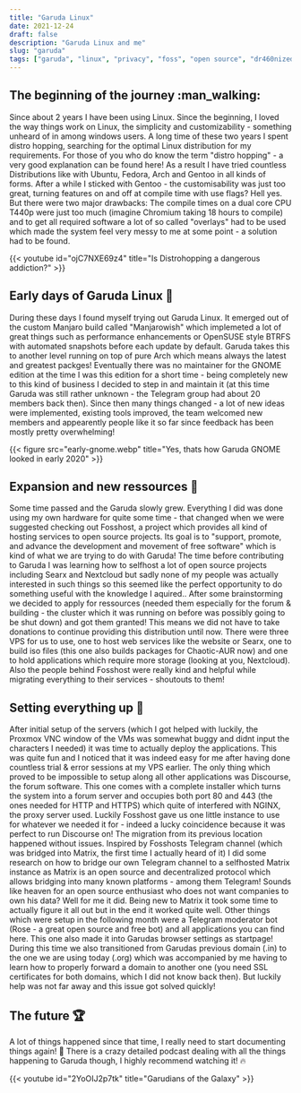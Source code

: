 ```yaml
---
title: "Garuda Linux"
date: 2021-12-24
draft: false
description: "Garuda Linux and me"
slug: "garuda"
tags: ["garuda", "linux", "privacy", "foss", "open source", "dr460nized"]
---
```


## The beginning of the journey :man_walking:

Since about 2 years I have been using Linux. Since the beginning, I loved the way things work on Linux, the simplicity and customizability - something unheard of in among windows users. A long time of these two years I spent distro hopping, searching for the optimal Linux distribution for my requirements. For those of you who do know the term "distro hopping" - a very good explanation can be found here! As a result I have tried countless Distributions like with Ubuntu, Fedora, Arch and Gentoo in all kinds of forms. After a while I sticked with Gentoo - the customisability was just too great, turning features on and off at compile time with use flags? Hell yes. But there were two major drawbacks: The compile times on a dual core CPU T440p were just too much (imagine Chromium taking 18 hours to compile) and to get all required software a lot of so called "overlays" had to be used which made the system feel very messy to me at some point - a solution had to be found.

{{< youtube id="ojC7NXE69z4" title="Is Distrohopping a dangerous addiction?" >}}

## Early days of Garuda Linux :baby:

During these days I found myself trying out Garuda Linux. It emerged out of the custom Manjaro build called "Manjarowish" which implemeted a lot of great things such as performance enhancements or OpenSUSE style BTRFS with automated snapshots before each update by default. Garuda takes this to another level running on top of pure Arch which means always the latest and greatest packges! Eventually there was no maintainer for the GNOME edition at the time I was this edition for a short time - being completely new to this kind of business I decided to step in and maintain it (at this time Garuda was still rather unknown - the Telegram group had about 20 members back then). Since then many things changed - a lot of new ideas were implemented, existing tools improved, the team welcomed new members and appearently people like it so far since feedback has been mostly pretty overwhelming! 

{{< figure src="early-gnome.webp" title="Yes, thats how Garuda GNOME looked in early 2020" >}}

## Expansion and new ressources :children_crossing:

Some time passed and the Garuda slowly grew. Everything I did was done using my own hardware for quite some time - that changed when we were suggested checking out Fosshost, a project which provides all kind of hosting services to open source projects. Its goal is to "support, promote, and advance the development and movement of free software" which is kind of what we are trying to do with Garuda! The time before contributing to Garuda I was learning how to selfhost a lot of open source projects including Searx and Nextcloud but sadly none of my people was actually interested in such things so this seemed like the perfect opportunity to do something useful with the knowledge I aquired..
After some brainstorming we decided to apply for ressources (needed them especially for the forum & building - the cluster which it was running on before was possibly going to be shut down) and got them granted! This means we did not have to take donations to continue providing this distribution until now. There were three VPS for us to use, one to host web services like the website or Searx, one to build iso files (this one also builds packages for Chaotic-AUR now) and one to hold applications which require more storage (looking at you, Nextcloud). Also the people behind Fosshost were really kind and helpful while migrating everything to their services - shoutouts to them!

## Setting everything up :wrench:

After initial setup of the servers (which I got helped with luckily, the Proxmox VNC window of the VMs was somewhat buggy and didnt input the characters I needed) it was time to actually deploy the applications. This was quite fun and I noticed that it was indeed easy for me after having done countless trial & error sessions at my VPS earlier. The only thing which proved to be impossible to setup along all other applications was Discourse, the forum software. This one comes with a complete installer which turns the system into a forum server and occupies both port 80 and 443 (the ones needed for HTTP and HTTPS) which quite of interfered with NGINX, the proxy server used. Luckily Fosshost gave us one little instance to use for whatever we needed it for - indeed a lucky coincidence because it was perfect to run Discourse on! The migration from its previous location happened without issues. Inspired by Fosshosts Telegram channel (which was bridged into Matrix, the first time I actually heard of it) I did some research on how to bridge our own Telegram channel to a selfhosted Matrix instance as Matrix is an open source and decentralized protocol which allows bridging into many known platforms - among them Telegram! Sounds like heaven for an open source enthusiast who does not want companies to own his data? Well for me it did. Being new to Matrix it took some time to actually figure it all out but in the end it worked quite well. Other things which were setup in the following month were a Telegram moderator bot (Rose - a great open source and free bot) and all applications you can find here. This one also made it into Garudas browser settings as startpage! During this time we also transitioned from Garudas previous domain (.in) to the one we are using today (.org) which was accompanied by me having to learn how to properly forward a domain to another one (you need SSL certificates for both domains, which I did not know back then). But luckily help was not far away and this issue got solved quickly!

## The future :trophy:

A lot of things happened since that time, I really need to start documenting things again! :thinking: There is a crazy detailed podcast dealing with all the things happening to Garuda though, I highly recommend watching it! :fire:

{{< youtube id="2YoOIJ2p7tk" title="Garudians of the Galaxy" >}}